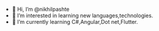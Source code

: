 - 👋 Hi, I’m @nikhilpashte
- 👀 I’m interested in learning new languages,technologies.
- 🌱 I’m currently learning C#,Angular,Dot net,Flutter.

<!---
nikhilpashte/nikhilpashte is a ✨ special ✨ repository because its `README.md` (this file) appears on your GitHub profile.
You can click the Preview link to take a look at your changes.
--->
